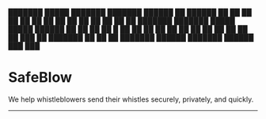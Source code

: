 
███████  █████  ███████ ███████ ██████  ██       ██████  ██     ██ 
██      ██   ██ ██      ██      ██   ██ ██      ██    ██ ██     ██ 
███████ ███████ █████   █████   ██████  ██      ██    ██ ██  █  ██ 
     ██ ██   ██ ██      ██      ██   ██ ██      ██    ██ ██ ███ ██ 
███████ ██   ██ ██      ███████ ██████  ███████  ██████   ███ ███  

# SafeBlow

We help whistleblowers send their whistles securely, privately, and quickly.

---



